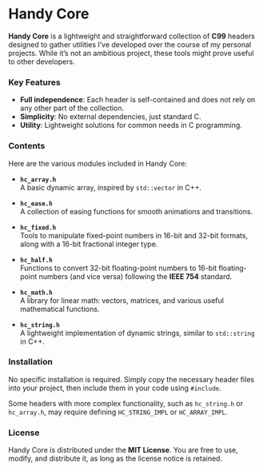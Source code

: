 # Handy Core

**Handy Core** is a lightweight and straightforward collection of **C99** headers designed to gather utilities I’ve developed over the course of my personal projects. While it’s not an ambitious project, these tools might prove useful to other developers.

### Key Features
- **Full independence**: Each header is self-contained and does not rely on any other part of the collection.  
- **Simplicity**: No external dependencies, just standard C.  
- **Utility**: Lightweight solutions for common needs in C programming.  

### Contents
Here are the various modules included in Handy Core:

- **`hc_array.h`**  
  A basic dynamic array, inspired by `std::vector` in C++.

- **`hc_ease.h`**  
  A collection of easing functions for smooth animations and transitions.

- **`hc_fixed.h`**  
  Tools to manipulate fixed-point numbers in 16-bit and 32-bit formats, along with a 16-bit fractional integer type.

- **`hc_half.h`**  
  Functions to convert 32-bit floating-point numbers to 16-bit floating-point numbers (and vice versa) following the **IEEE 754** standard.

- **`hc_math.h`**  
  A library for linear math: vectors, matrices, and various useful mathematical functions.

- **`hc_string.h`**  
  A lightweight implementation of dynamic strings, similar to `std::string` in C++.

### Installation
No specific installation is required. Simply copy the necessary header files into your project, then include them in your code using `#include`.

Some headers with more complex functionality, such as `hc_string.h` or `hc_array.h`, may require defining `HC_STRING_IMPL` or `HC_ARRAY_IMPL`.

### License
Handy Core is distributed under the **MIT License**. You are free to use, modify, and distribute it, as long as the license notice is retained.
